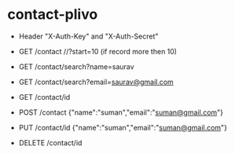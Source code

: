 # contact-plivo

- Header "X-Auth-Key" and "X-Auth-Secret"

- GET /contact   //?start=10 (if record more then 10)
- GET /contact/search?name=saurav
- GET /contact/search?email=saurav@gmail.com
- GET /contact/id
- POST /contact  {"name":"suman","email":"suman@gmail.com"}
- PUT /contact/id {"name":"suman","email":"suman@gmail.com"}
- DELETE /contact/id

